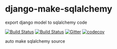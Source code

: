 # django-make-sqlalchemy
export django model to sqlalchemy code

[![Build Status](https://travis-ci.org/x007007007/django-make-sqlalchemy.svg?branch=master)](https://travis-ci.org/x007007007/django-make-sqlalchemy)
[![Build Status](https://travis-ci.org/x007007007/django-make-sqlalchemy.svg?branch=dev)](https://travis-ci.org/x007007007/django-make-sqlalchemy)
[![Gitter](https://badges.gitter.im/django-make-sqlalchemy/Lobby.svg)](https://gitter.im/django-make-sqlalchemy/Lobby?utm_source=badge&utm_medium=badge&utm_campaign=pr-badge)
[![codecov](https://codecov.io/gh/x007007007/django-make-sqlalchemy/branch/master/graph/badge.svg)](https://codecov.io/gh/x007007007/django-make-sqlalchemy)


auto make sqlalchemy source
